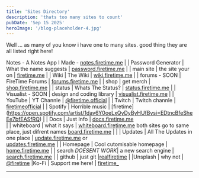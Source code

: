 ```yaml
---
title: 'Sites Directory'
description: 'thats too many sites to count'
pubDate: 'Sep 15 2025'
heroImage: '/blog-placeholder-4.jpg'
---
```


Well ... as many of you know i have one to many sites. good thing they are all listed right here!



Notes - A Notes App I Made - [notes.firetime.me](https://notes.firetime)
|
| Password Generator | What the name suggests      | [password.firetime.me](https://password.firetime.me)
|
| main site          | the site your on            | [firetime.me](https://firetime.me) 
|
| Wiki               | The Wiki                    | [wiki.firetime.me](https://wiki.firetime.me)
|
| forums - SOON      | FireTime Forums             | [forums.firetime.me](https://forums.firetime.me)
|
| shop               | get merch                   | [shop.firetime.me](https://shop.firetime.me)
|
| status             | Whats The Status?           | [status.firetime.me](https://status.firetime.me)
|
| Visualist - SOON   | design and coding library   | [visualist.firetime.me](https://visualist.firetime.me)
|
| YouTube            | YT Channle                  | [@firetime.official](https://youtube.com/@firetime.official)
|
| Twitch             | Twitch channle              | [firetimeofficial](https://twitch.tv/firetimeofficial)
|
| Spotify            | Horrible music              | [firetime]
(https://open.spotify.com/artist/1dav6Y0oeLxQyDyByHUfBysi=EDtncBfeSheEe7bfEASfRQ)
|
| Docs               | Just Info                   | [docs.firetime.me](https://docs.firetime.me)                             
|
| whiteboard         | what it says                | [whiteboard.firetime.me](https://whiteboard.firetime.me) both sites go 
to same place, just difrent names [board.firetime.me](https://board.firetime.me) |
|
| Updates            | All The Updates in one place | [update.firetime.me](https://update.firetime.me) or  
[updates.firetime.me](https://updates.firetime.me)
|
|  Homepage          |  Cool cutomisable homepage   | [home.firetime.me](https://home.firetime.me)
|
| search  *DOESENT WORK*| a new search engine       | [search.firetime.me](https://search.firetime.me)
|
| github             |         just git             |[realfiretime](https://github.com/realfiretime)
|
|Unsplash            | why not                      | [@firetime](https://unsplash.com/@firetime)
|Ko-Fi               | Support me here!             | [firetime_](https://ko-fi.com/firetime_)

---

